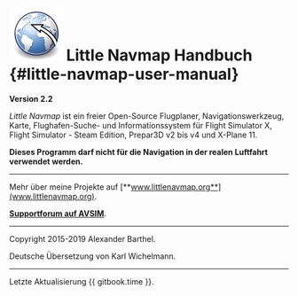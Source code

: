 # ![Little Navmap](../images/littlenavmap.svg "Little Navmap") Little Navmap Handbuch {#little-navmap-user-manual}

**Version 2.2**

_Little Navmap_ ist ein freier Open-Source Flugplaner, Navigationswerkzeug, Karte, Flughafen-Suche- und Informationssystem für Flight Simulator X, Flight Simulator - Steam Edition, Prepar3D v2 bis v4 und X-Plane 11.

**Dieses Programm darf nicht für die Navigation in der realen Luftfahrt verwendet werden.**

---

Mehr über meine Projekte auf [**www.littlenavmap.org**](www.littlenavmap.org).

[**Supportforum auf AVSIM**](https://www.avsim.com/forums/forum/780-little-navmap-little-navconnect-little-logbook-support-forum/).

---

Copyright 2015-2019 Alexander Barthel.

Deutsche Übersetzung von Karl Wichelmann.

---

Letzte Aktualisierung {{ gitbook.time }}.
